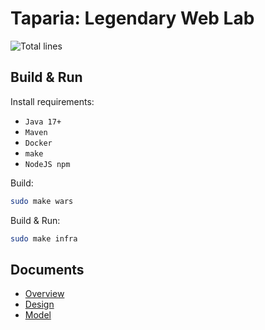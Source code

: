 # Taparia: Legendary Web Lab

![Total lines](https://img.shields.io/tokei/lines/github/vityaman-edu/semt-taparia-jakarta)

## Build & Run

Install requirements:

- `Java 17+`
- `Maven`
- `Docker`
- `make`
- `NodeJS npm`

Build:

```bash
sudo make wars
```

Build & Run:

```bash
sudo make infra
```

## Documents

- [Overview](./doc/taparia-overview.md)
- [Design](./doc/taparia-design.md)
- [Model](./doc/taparia-model.md)